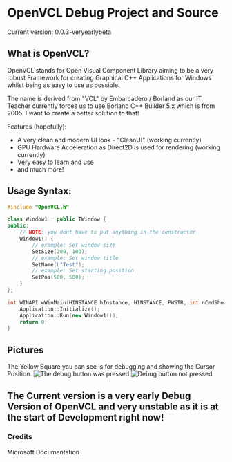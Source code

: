 # OpenVCL Debug Project and Source

Current version: 0.0.3-veryearlybeta

## What is OpenVCL?
OpenVCL stands for Open Visual Component Library aiming to be a very robust Framework for creating Graphical C++ Applications for Windows whilst being as easy to use as possible.

The name is derived from "VCL" by Embarcadero / Borland as our IT Teacher currently forces us to use 
Borland C++ Builder 5.x which is from 2005. I want to create a better solution to that!

Features (hopefully):
- A very clean and modern UI look - "CleanUI" (working currently)
- GPU Hardware Acceleration as Direct2D is used for rendering (working currently)
- Very easy to learn and use
-  and much more!

## Usage Syntax:
```cpp
#include "OpenVCL.h"

class Window1 : public TWindow {
public:
	// NOTE: you dont have to put anything in the constructor
	Window1() {
		// example: Set window size
		SetSize(200, 100);
		// example: Set window title
		SetName(L"Test");
		// example: Set starting position
		SetPos(500, 500);
	}
};

int WINAPI wWinMain(HINSTANCE hInstance, HINSTANCE, PWSTR, int nCmdShow) {
	Application::Initialize();
	Application::Run(new Window1());
	return 0;
}
```

## Pictures
The Yellow Square you can see is for debugging and showing the Cursor Position.
![The debug button was pressed](https://i.imgur.com/6zOzCyL.png)
![Debug button not pressed](https://i.imgur.com/Dm5EAZB.png)


## The Current version is a very early Debug Version of OpenVCL and very unstable as it is at the start of Development right now!

### Credits
Microsoft Documentation